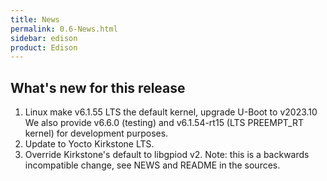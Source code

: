 ```yaml
---
title: News
permalink: 0.6-News.html
sidebar: edison
product: Edison
---
```

## What's new for this release
 1. Linux make v6.1.55 LTS the default kernel, upgrade U-Boot to v2023.10
    We also provide v6.6.0 (testing) and v6.1.54-rt15 (LTS PREEMPT_RT kernel) for development purposes.
 2. Update to Yocto Kirkstone LTS.
 3. Override Kirkstone's default to libgpiod v2. Note: this is a backwards incompatible change, see NEWS and README in the sources.
